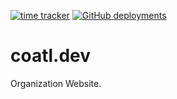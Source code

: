 [![time tracker](https://wakatime.com/badge/github/coatl-dev/coatl-dev.github.io.svg)](https://wakatime.com/badge/github/coatl-dev/coatl-dev.github.io)
[![GitHub deployments](https://img.shields.io/github/deployments/coatl-dev/coatl-dev.github.io/github-pages?label=github-pages)](https://coatl.dev/)

# coatl.dev
Organization Website.
